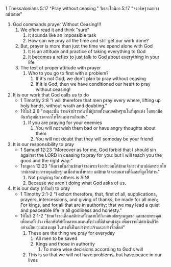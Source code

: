1 Thessalonians 5:17 "Pray without ceasing."
1เธสะโลนิกา 5:17 "จงอธิษฐานอย่างสม่ำเสมอ"

1. God commands prayer Without Ceasing!!!
	1. We often read it and think "sure"
		1. It sounds like an impossible task
		2. How can we pray all the time and still get our work done?
	2. But, prayer is more than just the time we spend alone with God
		1. It is an attitude and practice of taking everything to God 
		2. It becomes a reflex to just talk to God about everything in your life
	3. The test of proper attitude with prayer
		1. Who to you go to first with a problem?
			1. If it's not God, we don't plan to pray without ceasing
			2. If it is God, then we have conditioned our heart to pray without ceasing!
2. It is our work that God calls us to do
	- 1 Timothy 2:8 "I will therefore that men pray every where, lifting up holy hands, without wrath and doubting."
	- 1ทิโมธี 2:8 "เหตุฉะนั้น ข้าพเจ้าปรารถนาให้ผู้ชายทั้งหลายอธิษฐานในที่ทุกแห่ง โดยยกมืออันบริสุทธิ์ปราศจากโทโสและการเถียงกัน"
		1. If you are praying for your enemies
			1. You will not wish them bad or have angry thoughts about them
			2. You will not doubt that they will someday be your friend
3. It is our responsibility to pray
	- 1 Samuel 12:23 "Moreover as for me, God forbid that I should sin against the LORD in ceasing to pray for you: but I will teach you the good and the right way:"
	- 1ซามูเอล 12:23 "ยิ่งกว่านั้นส่วนข้าพเจ้าขอพระเจ้าอย่ายอมให้ข้าพเจ้ากระทำบาปต่อพระเยโฮวาห์เลยด้วยการหยุดอธิษฐานเพื่อท่านทั้งหลาย แต่ข้าพเจ้าจะสอนทางที่ดีและที่ถูกให้ท่าน"
		1. Not praying for others is SIN!
		2. Because we aren't doing what God asks of us.
4. It is our duty (กรัณย์) to pray
	- 1 Timothy 2:1-2 "I exhort therefore, that, first of all, supplications, prayers, intercessions, and giving of thanks, be made for all men; For kings, and for all that are in authority; that we may lead a quiet and peaceable life in all godliness and honesty."
	- 1ทิโมธี 2:1-2 "ข้าพเจ้าขอเตือนสติท่านทั้งหลายให้วิงวอนอธิษฐานทูลขอ และขอบพระคุณเพื่อคนทั้งปวง เพื่อกษัตริย์ทั้งหลายและคนทั้งปวงที่มีตำแหน่งสูง เพื่อเราจะได้ดำเนินชีวิตอย่างเงียบๆและสงบสุข ในทางที่เป็นอย่างพระเจ้าและอย่างซื่อสัตย์"
		1. These are the thing we pray for everyday
			1. All men to be saved
			2. Kings and those in authority
				1. To make wise decisions according to God's will
		2. This is so that we will not have problems, but have peace in our lives